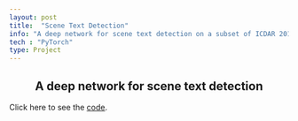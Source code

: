 ```yaml
---
layout: post
title:  "Scene Text Detection"
info: "A deep network for scene text detection on a subset of ICDAR 2013"
tech : "PyTorch"
type: Project
---
```

<h2><center>A deep network for scene text detection</center></h2>

Click here to see the [code](https://github.com/XUANTONG1999/Scene-Text-Detection).